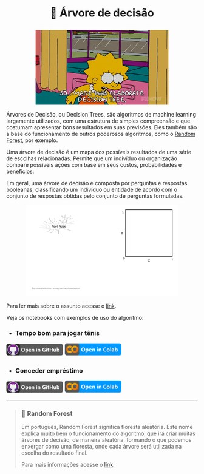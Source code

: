 # <p align='center'>🌳 Árvore de decisão</p>
  
<p align='center'>
  <img width=350 src='https://raw.githubusercontent.com/JenniferDominique/machine-learning/main/img/Decision%20Tree-%20Lisa%20Simpsom.gif'>
</p>

Árvores de Decisão, ou Decision Trees, são algoritmos de machine learning largamente utilizados, com uma estrutura de simples compreensão e que costumam apresentar bons resultados em suas previsões. Eles também são a base do funcionamento de outros poderosos algoritmos, como o [Random Forest](#forest), por exemplo.

Uma árvore de decisão é um mapa dos possíveis resultados de uma série de escolhas relacionadas. Permite que um indivíduo ou organização compare possíveis ações com base em seus custos, probabilidades e benefícios.

Em geral, uma árvore de decisão é composta por perguntas e respostas booleanas, classificando um indivíduo ou entidade de acordo com o conjunto de respostas obtidas pelo conjunto de perguntas formuladas.

<p align='center'>
  <img width=400 src='https://raw.githubusercontent.com/JenniferDominique/machine-learning/main/img/Decision%20Tree.gif'>
</p>

Para ler mais sobre o assunto acesse o [link](https://www.digitalhouse.com/br/blog/arvore-de-decisao).

Veja os notebooks com exemplos de uso do algorítmo:

* ### Tempo bom para jogar tênis

[<img title="Open in Github" width=150 src="https://raw.githubusercontent.com/JenniferDominique/machine-learning/main/img/Button-Open_in_GitHub.png">](https://github.com/JenniferDominique/machine-learning/blob/main/decision%20tree/tempo_bom_para_jogar_tenis.ipynb)
[<img title="Open in Colab" width=150 src="https://raw.githubusercontent.com/JenniferDominique/machine-learning/main/img/Button-Open_in_Colab.png">](https://colab.research.google.com/drive/1XOwJPkF0VEkNMkaRv8GmejyMlvsgrk7B?usp=sharing)

* ### Conceder empréstimo

[<img title="Open in Github" width=150 src="https://raw.githubusercontent.com/JenniferDominique/machine-learning/main/img/Button-Open_in_GitHub.png">](https://github.com/JenniferDominique/machine-learning/blob/main/decision%20tree/conceder_emprestimo.ipynb)
[<img title="Open in Colab" width=150 src="https://raw.githubusercontent.com/JenniferDominique/machine-learning/main/img/Button-Open_in_Colab.png">](https://colab.research.google.com/drive/1xva_sd-hsyxisRpxM15aedtzemlXP2Oy?usp=sharing)

---

<div id='forest'/>

> ### 📖 Random Forest
> Em português, Random Forest significa floresta aleatória. Este nome explica muito bem o funcionamento do algoritmo, 
> que irá criar muitas árvores de decisão, de maneira aleatória, formando o que podemos enxergar como uma floresta, 
> onde cada árvore será utilizada na escolha do resultado final.
>
>Para mais informações acesse o [link](https://didatica.tech/o-que-e-e-como-funciona-o-algoritmo-randomforest/).

